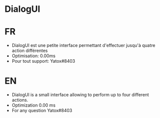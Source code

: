 # DialogUI

# FR
- DialogUI est une petite interface permettant d'effectuer jusqu'à quatre action différentes
- Optimisation: 0.00ms
- Pour tout support: Yatox#8403

# EN
- DialogUI is a small interface allowing to perform up to four different actions.
- Optimization 0.00 ms
- For any question Yatox#8403
